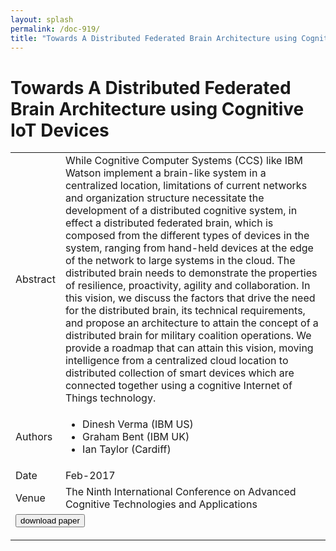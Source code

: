 ```yaml
---
layout: splash
permalink: /doc-919/
title: "Towards A Distributed Federated Brain Architecture using Cognitive IoT Devices"
---
```


# Towards A Distributed Federated Brain Architecture using Cognitive IoT Devices

<table>
    <tbody>
    <tr>
        <td>Abstract</td>
        <td>While Cognitive Computer Systems (CCS) like IBM Watson implement a brain-like system in a centralized location, limitations of current networks and organization structure necessitate the development of a distributed cognitive system, in effect a distributed federated brain, which is composed from the different types of devices in the system, ranging from hand-held devices at the edge of the network to large systems in the cloud. The distributed brain needs to demonstrate the properties of resilience, proactivity, agility and collaboration. In this vision, we discuss the factors that drive the need for the distributed brain, its technical requirements, and propose an architecture to attain the concept of a distributed brain for military coalition operations. We provide a roadmap that can attain this vision, moving intelligence from a centralized cloud location to distributed collection of smart devices which are connected together using a cognitive Internet of Things technology.</td>
    </tr>
    <tr>
        <td>Authors</td>
        <td>
            <ul>
                <li>Dinesh Verma (IBM US)</li>
                <li>Graham Bent (IBM UK)</li>
                <li>Ian Taylor (Cardiff)</li>
            </ul>
        </td>
    </tr>
    <tr>
        <td>Date</td>
        <td>Feb-2017</td>
    </tr>
    <tr>
        <td>Venue</td>
        <td>The Ninth International Conference on Advanced Cognitive Technologies and Applications</td>
    </tr>
        <tr>
            <td colspan="2">
                <form method="get" action="https://ibm.box.com/v/doc-919-paper">
                    <button type="submit">download paper</button>
                </form>
            </td>
        </tr>
    </tbody>
</table>

